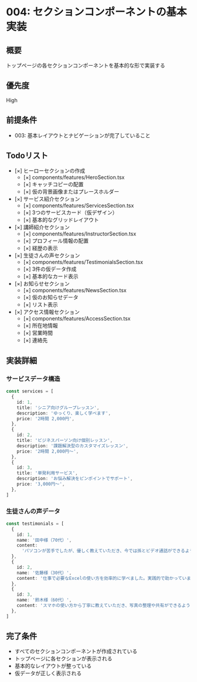 # 004: セクションコンポーネントの基本実装

## 概要

トップページの各セクションコンポーネントを基本的な形で実装する

## 優先度

High

## 前提条件

- 003: 基本レイアウトとナビゲーションが完了していること

## Todoリスト

- [×] ヒーローセクションの作成
  - [×] components/features/HeroSection.tsx
  - [×] キャッチコピーの配置
  - [×] 仮の背景画像またはプレースホルダー
- [×] サービス紹介セクション
  - [×] components/features/ServicesSection.tsx
  - [×] 3つのサービスカード（仮デザイン）
  - [×] 基本的なグリッドレイアウト
- [×] 講師紹介セクション
  - [×] components/features/InstructorSection.tsx
  - [×] プロフィール情報の配置
  - [×] 経歴の表示
- [×] 生徒さんの声セクション
  - [×] components/features/TestimonialsSection.tsx
  - [×] 3件の仮データ作成
  - [×] 基本的なカード表示
- [×] お知らせセクション
  - [×] components/features/NewsSection.tsx
  - [×] 仮のお知らせデータ
  - [×] リスト表示
- [×] アクセス情報セクション
  - [×] components/features/AccessSection.tsx
  - [×] 所在地情報
  - [×] 営業時間
  - [×] 連絡先

## 実装詳細

### サービスデータ構造

```typescript
const services = [
  {
    id: 1,
    title: 'シニア向けグループレッスン',
    description: 'ゆっくり、楽しく学べます',
    price: '2時間 2,000円',
  },
  {
    id: 2,
    title: 'ビジネスパーソン向け個別レッスン',
    description: '課題解決型のカスタマイズレッスン',
    price: '2時間 2,000円〜',
  },
  {
    id: 3,
    title: '単発利用サービス',
    description: 'お悩み解決をピンポイントでサポート',
    price: '3,000円〜',
  },
]
```

### 生徒さんの声データ

```typescript
const testimonials = [
  {
    id: 1,
    name: '田中様（70代）',
    content:
      'パソコンが苦手でしたが、優しく教えていただき、今では孫とビデオ通話ができるようになりました。',
  },
  {
    id: 2,
    name: '佐藤様（30代）',
    content: '仕事で必要なExcelの使い方を効率的に学べました。実践的で助かっています。',
  },
  {
    id: 3,
    name: '鈴木様（60代）',
    content: 'スマホの使い方から丁寧に教えていただき、写真の整理や共有ができるようになりました。',
  },
]
```

## 完了条件

- すべてのセクションコンポーネントが作成されている
- トップページに各セクションが表示される
- 基本的なレイアウトが整っている
- 仮データが正しく表示される
